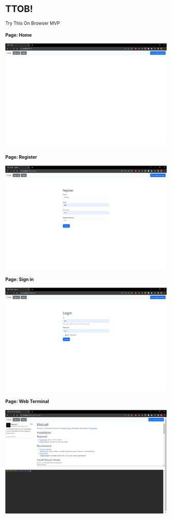 # TTOB!

Try This On Browser MVP

#### Page: Home
![](docs/home.png)

#### Page: Register
![](docs/register.png)

#### Page: Sign in
![](docs/signin.png)

#### Page: Web Terminal
![](docs/webterminal.png)